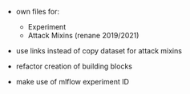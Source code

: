 * own files for:
  * Experiment
  * Attack Mixins (renane 2019/2021)

* use links instead of copy dataset for attack mixins

* refactor creation of building blocks
* make use of mlflow experiment ID
